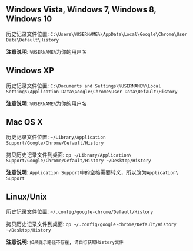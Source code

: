 ## Windows Vista, Windows 7,  Windows 8, Windows 10
历史记录文件位置: `C:\Users\%USERNAME%\AppData\Local\Google\Chrome\User Data\Default\History`

**注意说明**: `%USERNAME%`为你的用户名



## Windows XP

历史记录文件位置: `C:\Documents and Settings\%USERNAME%\Local Settings\Application Data\Google\Chrome\User Data\Default\History`

**注意说明**: `%USERNAME%`为你的用户名




## Mac OS X

历史记录文件位置: `~/Library/Application Support/Google/Chrome/Default/History`

拷贝历史记录文件到桌面: `cp ~/Library/Application\ Support/Google/Chrome/Default/History ~/Desktop/History`

**注意说明**: `Application Support`中的空格需要转义，所以改为`Application\ Support`



## Linux/Unix
历史记录文件位置:  `~/.config/google-chrome/Default/History`

拷贝历史记录文件到桌面: `cp ~/.config/google-chrome/Default/History ~/Desktop/History`

**注意说明**: `如果提示路径不存在, 请自行获取History文件`
